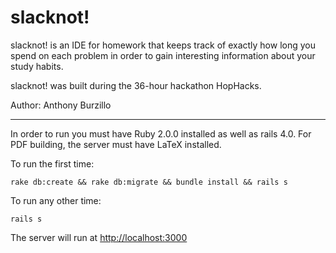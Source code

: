 slacknot!
=========

slacknot! is an IDE for homework that keeps track of exactly how
long you spend on each problem in order to gain interesting
information about your study habits.

slacknot! was built during the 36-hour hackathon HopHacks.

Author: Anthony Burzillo

*****

In order to run you must have Ruby 2.0.0 installed as well as
rails 4.0. For PDF building, the server must have LaTeX
installed.

To run the first time:

```
rake db:create && rake db:migrate && bundle install && rails s
```

To run any other time:
```
rails s
```

The server will run at [http://localhost:3000](http://localhost:3000)

